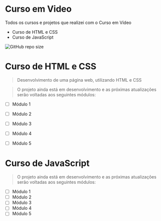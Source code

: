 # Curso em Video
 Todos os cursos e projetos que realizei com o Curso em Vídeo

- Curso de HTML e CSS
- Curso de JavaScript

![GitHub repo size](https://img.shields.io/github/repo-size/iuricode/README-template?style=for-the-badge)
<!---![GitHub language count](https://img.shields.io/github/languages/count/Tharllyene/README-template?style=Curso-em-Video)
![GitHub top language](https://img.shilders.io/github/languages/top/Tharllyene/README-templete?style=Curso-em-Video)--->

# Curso de HTML e CSS
<!---img src="exemplo-image.png" alt="exemplo imagem"--->
> Desenvolvimento de uma página web, utilizando HTML e CSS 

> O projeto ainda está em desenvolvimento e as próximas atualizações serão voltadas aos seguintes módulos:

- [ ] Módulo 1
- [ ] Módulo 2
- [ ] Módulo 3
- [ ] Módulo 4
- [ ] Módulo 5


# Curso de JavaScript
<!---img src="exemplo-image.png" alt="exemplo imagem"--->
> 

>O projeto ainda está em desenvolvimento e as próximas atualizações serão voltadas aos seguintes módulos:

- [ ] Módulo 1
- [ ] Módulo 2
- [ ] Módulo 3
- [ ] Módulo 4
- [ ] Módulo 5

